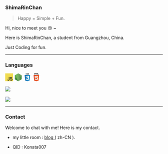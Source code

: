 ### ShimaRinChan

> Happy = Simple + Fun.

Hi, nice to meet you :kissing_closed_eyes: ~  

Here is ShimaRinChan, a student from Guangzhou, China.

Just Coding for fun.

---

### Languages

<code><img height="25" src="https://raw.githubusercontent.com/github/explore/80688e429a7d4ef2fca1e82350fe8e3517d3494d/topics/javascript/javascript.png" alt="javascript" /></code>
<code><img height="25" src="https://raw.githubusercontent.com/github/explore/80688e429a7d4ef2fca1e82350fe8e3517d3494d/topics/nodejs/nodejs.png" alt="nodejs" /></code>
<code><img height="25" src="https://raw.githubusercontent.com/github/explore/80688e429a7d4ef2fca1e82350fe8e3517d3494d/topics/css/css.png" alt="css" /></code>
<code><img height="25" src="https://raw.githubusercontent.com/github/explore/80688e429a7d4ef2fca1e82350fe8e3517d3494d/topics/html/html.png" alt="html" /></code>

<a href="#">
  <img style="display: block;" src="https://github-readme-stats.vercel.app/api?username=shimarinchan&e&theme=algolia">
</a>

<br>

<a href="#">
  <img  style="display: block;" src="https://github-readme-stats.vercel.app/api/top-langs/?username=shimarinchan&layout=compact">
</a>

---

### Contact
Welcome to chat with me! Here is my contact.

- my little room : [blog ](#)( zh-CN ).

-  QID : Konata007